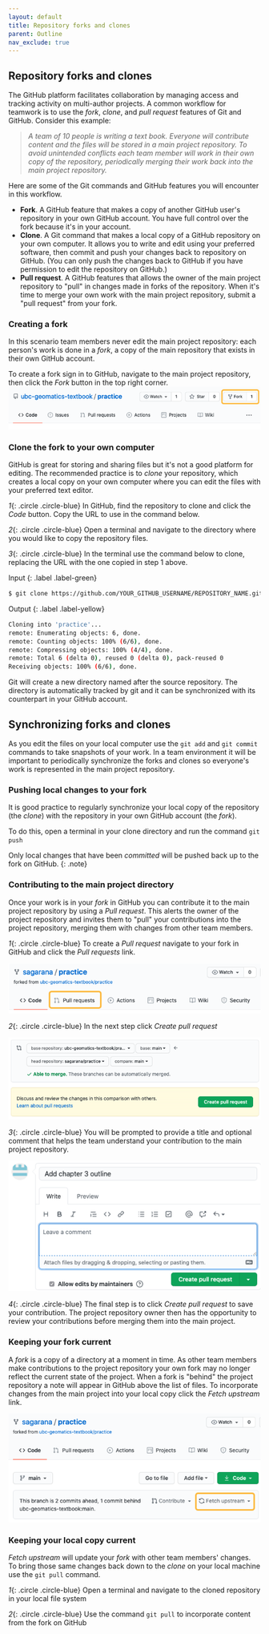 ```yaml
---
layout: default
title: Repository forks and clones
parent: Outline
nav_exclude: true
---
```


## Repository forks and clones
The GitHub platform facilitates collaboration by managing access and tracking activity on multi-author projects. A common workflow for teamwork is to use the _fork_, _clone_, and _pull request_ features of Git and GitHub. Consider this example: 

> _A team of 10 people is writing a text book. Everyone will contribute content and the files will be stored in a main project repository. To avoid unintended conflicts each team member will work in their own copy of the repository, periodically merging their work back into the main project repository._ 

Here are some of the Git commands and GitHub features you will encounter in this workflow.

- **Fork**. A GitHub feature that makes a copy of another GitHub user's repository in your own GitHub account. You have full control over the fork because it's in your account. 
- **Clone**. A Git command that makes a local copy of a GitHub repository on your own computer. It allows you to write and edit using your preferred software, then commit and push your changes back to repository on GitHub. (You can only push the changes back to GitHub if you have permission to edit the repository on GitHub.) 
- **Pull request**. A GitHub features that allows the owner of the main project repository to "pull" in changes made in forks of the repository. When it's time to merge your own work with the main project repository, submit a "pull request" from your fork.

### Creating a fork
In this scenario team members never edit the main project repository: each person's work is done in a _fork_, a copy of the main repository that exists in their own GitHub account. 

To create a fork sign in to GitHub, navigate to the main project repository, then click the _Fork_ button in the top right corner. 
![Fork button in GitHub](figures/fork.png)

### Clone the fork to your own computer
GitHub is great for storing and sharing files but it's not a good platform for editing. The recommended practice is to _clone_ your repository, which creates a local copy on your own computer where you can edit the files with your preferred text editor. 

*1*{: .circle .circle-blue} In GitHub, find the repository to clone and click the _Code_ button. Copy the URL to use in the command below.  

*2*{: .circle .circle-blue} Open a terminal and navigate to the directory where you would like to copy the repository files.

*3*{: .circle .circle-blue} In the terminal use the command below to clone, replacing the URL with the one copied in step 1 above.

Input
{: .label .label-green}
```sh
$ git clone https://github.com/YOUR_GITHUB_USERNAME/REPOSITORY_NAME.git
```

Output
{: .label .label-yellow}
```sh
Cloning into 'practice'...
remote: Enumerating objects: 6, done.
remote: Counting objects: 100% (6/6), done.
remote: Compressing objects: 100% (4/4), done.
remote: Total 6 (delta 0), reused 0 (delta 0), pack-reused 0
Receiving objects: 100% (6/6), done.
```
Git will create a new directory named after the source repository. The directory is automatically tracked by git and it can be synchronized with its counterpart in your GitHub account. 

## Synchronizing forks and clones
As you edit the files on your local computer use the `git add` and `git commit` commands to take snapshots of your work. In a team environment it will be important to periodically synchronize the forks and clones so everyone's work is represented in the main project repository.


### Pushing local changes to your fork
It is good practice to regularly synchronize your local copy of the repository (the _clone_) with the repository in your own GitHub account (the _fork_).

To do this, open a terminal in your clone directory and run the command `git push`

Only local changes that have been _committed_ will be pushed back up to the fork on GitHub.
{: .note}


### Contributing to the main project directory
Once your work is in your _fork_ in GitHub you can contribute it to the main project repository by using a _Pull request_. This alerts the owner of the project repository and invites them to "pull" your contributions into the project repository, merging them with changes from other team members. 

*1*{: .circle .circle-blue} To create a _Pull request_ navigate to your fork in GitHub and click the _Pull requests_ link.

![pull request button](figures/pull-request.png)

*2*{: .circle .circle-blue} In the next step click _Create pull request_

![pull request button](figures/compare.png)

*3*{: .circle .circle-blue} You will be prompted to provide a title and optional comment that helps the team understand your contribution to the main project repository.

![pull request button](figures/pull-request-comment.png)

*4*{: .circle .circle-blue} The final step is to click _Create pull request_ to save your contribution. The project repository owner then has the opportunity to review your contributions before merging them into the main project.


### Keeping your fork current
A _fork_ is a copy of a directory at a moment in time. As other team members make contributions to the project repository your own fork may no longer reflect the current state of the project. When a fork is "behind" the project repository a note will appear in GitHub above the list of files. To incorporate changes from the main project into your local copy click the _Fetch upstream_ link.

![pull request button](figures/fetch-upstream.png)

### Keeping your local copy current
_Fetch upstream_ will update your _fork_ with other team members' changes. To bring those same changes back down to the _clone_ on your local machine use the `git pull` command.

*1*{: .circle .circle-blue} Open a terminal and navigate to the cloned repository in your local file system 

*2*{: .circle .circle-blue} Use the command `git pull` to incorporate content from the fork on GitHub 
